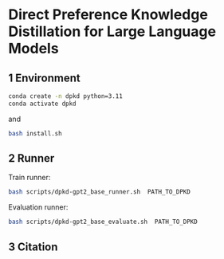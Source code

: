 # Direct Preference Knowledge Distillation for Large Language Models

## 1 Environment
```bash
conda create -n dpkd python=3.11
conda activate dpkd
```
and

```bash
bash install.sh
```


## 2 Runner
Train runner:
```bash
bash scripts/dpkd-gpt2_base_runner.sh  PATH_TO_DPKD 
```
Evaluation runner:
```bash
bash scripts/dpkd-gpt2_base_evaluate.sh  PATH_TO_DPKD 
```


## 3 Citation


